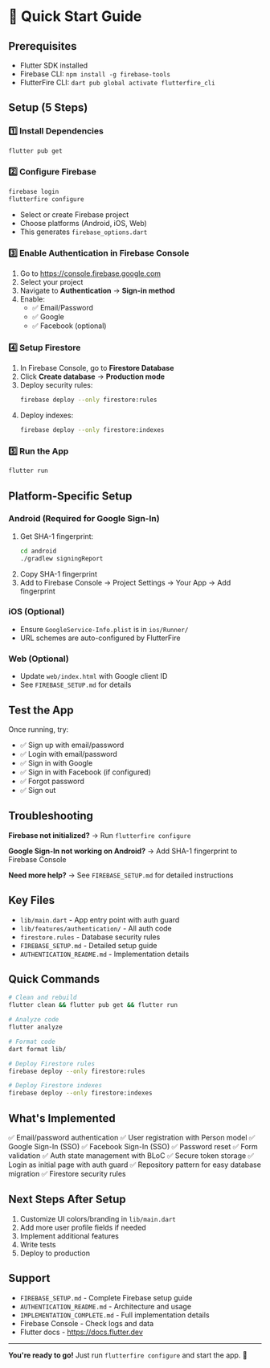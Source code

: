 # 🚀 Quick Start Guide

## Prerequisites

- Flutter SDK installed
- Firebase CLI: `npm install -g firebase-tools`
- FlutterFire CLI: `dart pub global activate flutterfire_cli`

## Setup (5 Steps)

### 1️⃣ Install Dependencies
```bash
flutter pub get
```

### 2️⃣ Configure Firebase
```bash
firebase login
flutterfire configure
```
- Select or create Firebase project
- Choose platforms (Android, iOS, Web)
- This generates `firebase_options.dart`

### 3️⃣ Enable Authentication in Firebase Console
1. Go to https://console.firebase.google.com
2. Select your project
3. Navigate to **Authentication** → **Sign-in method**
4. Enable:
   - ✅ Email/Password
   - ✅ Google
   - ✅ Facebook (optional)

### 4️⃣ Setup Firestore
1. In Firebase Console, go to **Firestore Database**
2. Click **Create database** → **Production mode**
3. Deploy security rules:
   ```bash
   firebase deploy --only firestore:rules
   ```
4. Deploy indexes:
   ```bash
   firebase deploy --only firestore:indexes
   ```

### 5️⃣ Run the App
```bash
flutter run
```

## Platform-Specific Setup

### Android (Required for Google Sign-In)
1. Get SHA-1 fingerprint:
   ```bash
   cd android
   ./gradlew signingReport
   ```
2. Copy SHA-1 fingerprint
3. Add to Firebase Console → Project Settings → Your App → Add fingerprint

### iOS (Optional)
- Ensure `GoogleService-Info.plist` is in `ios/Runner/`
- URL schemes are auto-configured by FlutterFire

### Web (Optional)
- Update `web/index.html` with Google client ID
- See `FIREBASE_SETUP.md` for details

## Test the App

Once running, try:
- ✅ Sign up with email/password
- ✅ Login with email/password
- ✅ Sign in with Google
- ✅ Sign in with Facebook (if configured)
- ✅ Forgot password
- ✅ Sign out

## Troubleshooting

**Firebase not initialized?**
→ Run `flutterfire configure`

**Google Sign-In not working on Android?**
→ Add SHA-1 fingerprint to Firebase Console

**Need more help?**
→ See `FIREBASE_SETUP.md` for detailed instructions

## Key Files

- `lib/main.dart` - App entry point with auth guard
- `lib/features/authentication/` - All auth code
- `firestore.rules` - Database security rules
- `FIREBASE_SETUP.md` - Detailed setup guide
- `AUTHENTICATION_README.md` - Implementation details

## Quick Commands

```bash
# Clean and rebuild
flutter clean && flutter pub get && flutter run

# Analyze code
flutter analyze

# Format code
dart format lib/

# Deploy Firestore rules
firebase deploy --only firestore:rules

# Deploy Firestore indexes
firebase deploy --only firestore:indexes
```

## What's Implemented

✅ Email/password authentication
✅ User registration with Person model
✅ Google Sign-In (SSO)
✅ Facebook Sign-In (SSO)
✅ Password reset
✅ Form validation
✅ Auth state management with BLoC
✅ Secure token storage
✅ Login as initial page with auth guard
✅ Repository pattern for easy database migration
✅ Firestore security rules

## Next Steps After Setup

1. Customize UI colors/branding in `lib/main.dart`
2. Add more user profile fields if needed
3. Implement additional features
4. Write tests
5. Deploy to production

## Support

- `FIREBASE_SETUP.md` - Complete Firebase setup guide
- `AUTHENTICATION_README.md` - Architecture and usage
- `IMPLEMENTATION_COMPLETE.md` - Full implementation details
- Firebase Console - Check logs and data
- Flutter docs - https://docs.flutter.dev

---

**You're ready to go!** Just run `flutterfire configure` and start the app. 🎉
